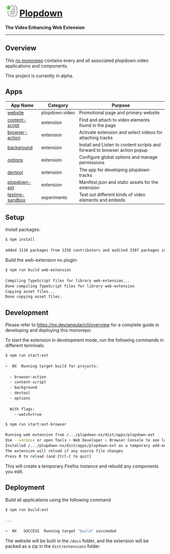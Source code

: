 # ![Plopdown Logo](apps/plopdown-ext/src/icons/38.png) [Plopdown](https://plopdown.video)

**The Video Enhancing Web Extension**

---

## Overview

This [nx monorepo](https://nx.dev/angular) contains every and all associated plopdown.video applications
and components.

This project is currently in alpha.

## Apps

| App Name                                | Category       | Purpose                                                                   |
| --------------------------------------- | -------------- | ------------------------------------------------------------------------- |
| [website](apps/website)                 | plopdown.video | Promotional page and primary website                                      |
| [content-script](apps/content-script)   | extension      | Find and attach to video elements found in the page                       |
| [browser-action](apps/browser-action)   | extension      | Activate extension and select videos for attaching tracks                 |
| [background](apps/background)           | extension      | Install and Listen to content scripts and forward to browser action popup |
| [options](apps/options)                 | extension      | Configure global options and manage permissions                           |
| [devtool](apps/devtool)                 | extension      | The app for developing plopdown tracks                                    |
| [plopdown-ext](apps/plopdown-ext)       | extension      | Manifest.json and static assets for the extension                         |
| [testing-sandbox](apps/testing-sandbox) | experiments    | Test out different kinds of video elements and embeds                     |

## Setup

Install packages:

```bash
$ npm install

added 3116 packages from 1258 contributors and audited 3397 packages in 849.968s
```

Build the web-extension nx plugin:

```bash
$ npm run build web-extension

Compiling TypeScript files for library web-extension...
Done compiling TypeScript files for library web-extension
Copying asset files...
Done copying asset files.
```

## Development

Please refer to <https://nx.dev/angular/cli/overview> for a complete guide in developing and deploying this monorepo.

To start the extension in development mode, run the following commands in different terminals:

```bash
$ npm run start:ext

>  NX  Running target build for projects:

  - browser-action
  - content-script
  - background
  - devtool
  - options

  With flags:
    --watch=true
```

```bash
$ npm run start:ext-browser

Running web extension from /.../plopdown-nx/dist/apps/plopdown-ext
Use --verbose or open Tools > Web Developer > Browser Console to see logging
Installed /.../plopdown-nx/dist/apps/plopdown-ext as a temporary add-on
The extension will reload if any source file changes
Press R to reload (and Ctrl-C to quit)
```

This will create a temporary Firefox instance and rebuild any components you edit.

## Deployment

Build all applications using the following command

```bash
$ npm run build:ext

...

>  NX   SUCCESS  Running target "build" succeeded
```

The website will be built in the `/docs` folder, and the extension
will be packed as a zip in the `dist/extensions` folder.
